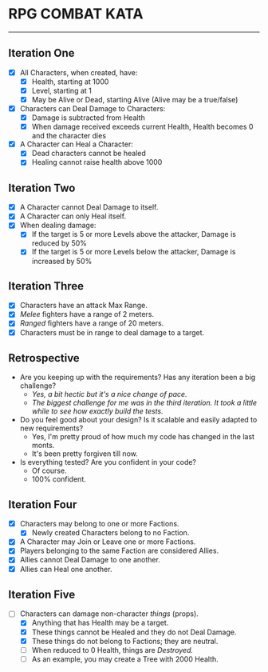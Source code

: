 # RPG COMBAT KATA

---

## **Iteration One**

- [x] All Characters, when created, have:
    - [x] Health, starting at 1000
    - [x] Level, starting at 1
    - [x] May be Alive or Dead, starting Alive (Alive may be a true/false)
- [x] Characters can Deal Damage to Characters:
    - [x] Damage is subtracted from Health
    - [x] When damage received exceeds current Health, Health becomes 0 and the character dies
- [x] A Character can Heal a Character:
    - [x] Dead characters cannot be healed
    - [x] Healing cannot raise health above 1000

## **Iteration Two**

- [x] A Character cannot Deal Damage to itself.
- [x] A Character can only Heal itself.
- [x] When dealing damage:
    - [x] If the target is 5 or more Levels above the attacker, Damage is reduced by 50%
    - [x] If the target is 5 or more Levels below the attacker, Damage is increased by 50%

## **Iteration Three**

- [x] Characters have an attack Max Range.
- [x] *Melee* fighters have a range of 2 meters.
- [x] *Ranged* fighters have a range of 20 meters.
- [x] Characters must be in range to deal damage to a target.

## **Retrospective**

- Are you keeping up with the requirements? Has any iteration been a big challenge?
  - *Yes, a bit hectic but it's a nice change of pace.* 
  - *The biggest challenge for me was in the third iteration. It took a little while to see how exactly build the tests.*
- Do you feel good about your design? Is it scalable and easily adapted to new requirements?
  - Yes, I'm pretty proud of how much my code has changed in the last monts.
  - It's been pretty forgiven till now.
- Is everything tested? Are you confident in your code?
  - Of course. 
  - 100% confident.

## **Iteration Four**

- [x] Characters may belong to one or more Factions.
    - [x] Newly created Characters belong to no Faction.
- [x] A Character may Join or Leave one or more Factions.
- [x] Players belonging to the same Faction are considered Allies.
- [x] Allies cannot Deal Damage to one another.
- [x] Allies can Heal one another.

## **Iteration Five**

- [ ] Characters can damage non-character *things* (props).
    - [x] Anything that has Health may be a target.
    - [x] These things cannot be Healed and they do not Deal Damage.
    - [x] These things do not belong to Factions; they are neutral.
    - [ ] When reduced to 0 Health, things are *Destroyed.*
    - [ ] As an example, you may create a Tree with 2000 Health.